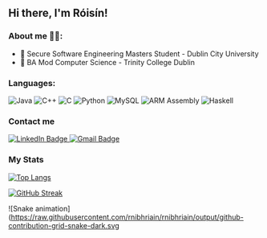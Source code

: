 ## Hi there, I'm Róisín!


### About me 👩‍💻:
- 🔬 Secure Software Engineering Masters Student - Dublin City University
- 📘 BA Mod Computer Science - Trinity College Dublin

### Languages:
<div>
  <img alt="Java" src="https://img.shields.io/badge/java-%23ED8B00.svg?style=for-the-badge&logo=openjdk&logoColor=white"/>
  <img alt="C++" src="https://img.shields.io/badge/C++-00599C.svg?style=for-the-badge&logo=C++&logoColor=white"/>
  <img alt="C" src="https://img.shields.io/badge/C-A8B9CC.svg?style=for-the-badge&logo=C&logoColor=black"/>
  <img alt="Python" src="https://img.shields.io/badge/Python-3776AB.svg?style=for-the-badge&logo=Python&logoColor=white"/>
  <img alt="MySQL" src="https://img.shields.io/badge/MySQL-4479A1.svg?style=for-the-badge&logo=MySQL&logoColor=white"/>
  <img alt="ARM Assembly" src="https://img.shields.io/badge/Arm%20Keil-394049.svg?style=for-the-badge&logo=Arm-Keil&logoColor=white"/>
  <img alt="Haskell" src="https://img.shields.io/badge/Haskell-5D4F85.svg?style=for-the-badge&logo=Haskell&logoColor=white"/>
</div>


### Contact me
<div id="badges">
  <a href="https://www.linkedin.com/in/róisín-ní-bhriain-8b685429b">
    <img alt="LinkedIn Badge" src="https://img.shields.io/badge/LinkedIn-blue?style=for-the-badge&logo=linkedin&logoColor=white"/>
  </a>
  <a href="mailto:roisinnib@gmail.com">
    <img alt="Gmail Badge" src="https://img.shields.io/badge/Gmail-EA4335.svg?style=for-the-badge&logo=Gmail&logoColor=white"/>
  </a>
</div>

### My Stats
[![Top Langs](https://github-readme-stats.vercel.app/api/top-langs/?username=rnibhriain&layout=compact&theme=vision-friendly-dark)](https://github.com/anuraghazra/github-readme-stats)

[![GitHub Streak](http://github-readme-streak-stats.herokuapp.com?user=rnibhriain&theme=dark&background=000000)](https://git.io/streak-stats)

![Snake animation](https://raw.githubusercontent.com/rnibhriain/rnibhriain/output/github-contribution-grid-snake-dark.svg

<!---
<picture>
  <source media="(prefers-color-scheme: dark)" srcset="github-snake-dark.svg" />
  <source media="(prefers-color-scheme: light)" srcset="github-snake.svg" />
  <img alt="github-snake" src="github-snake.svg" />
</picture>
-->
